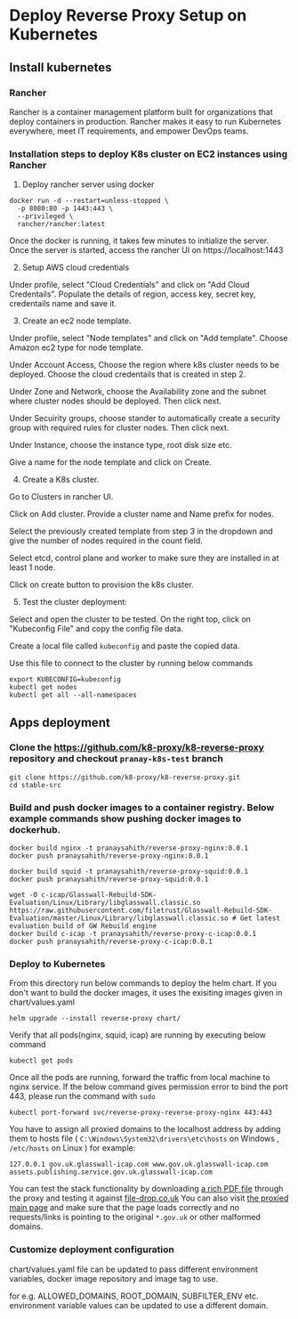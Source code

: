 # Deploy Reverse Proxy Setup on Kubernetes

## Install kubernetes

### Rancher

Rancher is a container management platform built for organizations that deploy containers in production. Rancher makes it easy to run Kubernetes everywhere, meet IT requirements, and empower DevOps teams.

### Installation steps to deploy K8s cluster on EC2 instances using Rancher

1. Deploy rancher server using docker

```
docker run -d --restart=unless-stopped \
  -p 8080:80 -p 1443:443 \
  --privileged \
  rancher/rancher:latest
```

Once the docker is running, it takes few minutes to initialize the server. Once the server is started, access the rancher UI on https://localhost:1443

2. Setup AWS cloud credentials

Under profile, select "Cloud Credentials" and click on "Add Cloud Credentails". Populate the details of region, access key, secret key, credentails name and save it.

3. Create an ec2 node template.

Under profile, select "Node templates" and click on "Add template". Choose Amazon ec2 type for node template. 

Under Account Access, Choose the region where k8s cluster needs to be deployed. Choose the cloud credentails that is created in step 2.

Under Zone and Network, choose the Availability zone and the subnet where cluster nodes should be deployed. Then click next.

Under Secuirity groups, choose stander to automatically create a security group with required rules for cluster nodes. Then click next.

Under Instance, choose the instance type, root disk size etc.

Give a name for the node template and click on Create.


4. Create a K8s cluster.

Go to Clusters in rancher UI.

Click on Add cluster. Provide a cluster name and Name prefix for nodes.

Select the previously created template from step 3 in the dropdown and give the number of nodes required in the count field.

Select etcd, control plane and worker to make sure they are installed in at least 1 node.

Click on create button to provision the k8s cluster.


5. Test the cluster deployment:

Select and open the cluster to be tested. On the right top, click on "Kubeconfig File" and copy the config file data.

Create a local file called `kubeconfig` and paste the copied data.

Use this file to connect to the cluster by running below commands

  ```
  export KUBECONFIG=kubeconfig
  kubectl get nodes
  kubectl get all --all-namespaces
  ``` 

## Apps deployment


### Clone the https://github.com/k8-proxy/k8-reverse-proxy repository and checkout `pranay-k8s-test` branch

```
git clone https://github.com/k8-proxy/k8-reverse-proxy.git
cd stable-src
```

### Build and push docker images to a container registry. Below example commands show pushing docker images to dockerhub.

```
docker build nginx -t pranaysahith/reverse-proxy-nginx:0.0.1
docker push pranaysahith/reverse-proxy-nginx:0.0.1

docker build squid -t pranaysahith/reverse-proxy-squid:0.0.1
docker push pranaysahith/reverse-proxy-squid:0.0.1

wget -O c-icap/Glasswall-Rebuild-SDK-Evaluation/Linux/Library/libglasswall.classic.so https://raw.githubusercontent.com/filetrust/Glasswall-Rebuild-SDK-Evaluation/master/Linux/Library/libglasswall.classic.so # Get latest evaluation build of GW Rebuild engine
docker build c-icap -t pranaysahith/reverse-proxy-c-icap:0.0.1
docker push pranaysahith/reverse-proxy-c-icap:0.0.1
```

### Deploy to Kubernetes
From this directory run below commands to deploy the helm chart. If you don't want to build the docker images, it uses the exisiting images given in chart/values.yaml

```
helm upgrade --install reverse-proxy chart/
```

Verify that all pods(nginx, squid, icap) are running by executing below command
```
kubectl get pods
```

Once all the pods are running, forward the traffic from local machine to nginx service.
If the below command gives permission error to bind the port 443, please run the command with `sudo`

```
kubectl port-forward svc/reverse-proxy-reverse-proxy-nginx 443:443
```

You have to assign all proxied domains to the localhost address by adding them to hosts file ( `C:\Windows\System32\drivers\etc\hosts` on Windows , `/etc/hosts` on Linux )
  for example: 

```
127.0.0.1 gov.uk.glasswall-icap.com www.gov.uk.glasswall-icap.com assets.publishing.service.gov.uk.glasswall-icap.com
```

You can test the stack functionality by downloading [a rich PDF file](https://assets.publishing.service.gov.uk.glasswall-icap.com/government/uploads/system/uploads/attachment_data/file/901225/uk-internal-market-white-paper.pdf) through the proxy and testing it against [file-drop.co.uk](https://file-drop.co.uk)
You can also visit [the proxied main page](https://www.gov.uk.glasswall-icap.com/) and make sure that the page loads correctly and no requests/links is pointing to the original `*.gov.uk` or other malformed domains.

### Customize deployment configuration
chart/values.yaml file can be updated to pass different environment variables, docker image repository and image tag to use.

for e.g. ALLOWED_DOMAINS, ROOT_DOMAIN, SUBFILTER_ENV etc. environment variable values can be updated to use a different domain.
